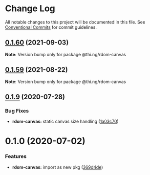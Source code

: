 # Change Log

All notable changes to this project will be documented in this file.
See [Conventional Commits](https://conventionalcommits.org) for commit guidelines.

## [0.1.60](https://github.com/thi-ng/umbrella/compare/@thi.ng/rdom-canvas@0.1.59...@thi.ng/rdom-canvas@0.1.60) (2021-09-03)

**Note:** Version bump only for package @thi.ng/rdom-canvas





## [0.1.59](https://github.com/thi-ng/umbrella/compare/@thi.ng/rdom-canvas@0.1.58...@thi.ng/rdom-canvas@0.1.59) (2021-08-22)

**Note:** Version bump only for package @thi.ng/rdom-canvas





## [0.1.9](https://github.com/thi-ng/umbrella/compare/@thi.ng/rdom-canvas@0.1.8...@thi.ng/rdom-canvas@0.1.9) (2020-07-28)


### Bug Fixes

* **rdom-canvas:** static canvas size handling ([1a03c70](https://github.com/thi-ng/umbrella/commit/1a03c70e3e9fe6c8b096f78084dc590102d96893))





# 0.1.0 (2020-07-02)


### Features

* **rdom-canvas:** import as new pkg ([369d4de](https://github.com/thi-ng/umbrella/commit/369d4de29c0b0c1ff3092126902f1835ac61870e))
